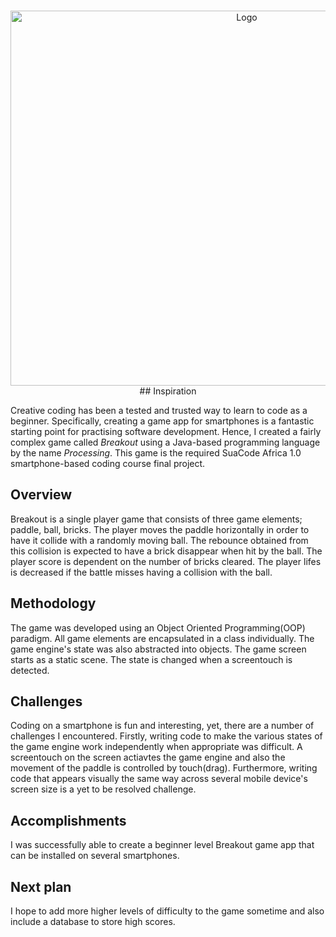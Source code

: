 <br />
<p align="center">
  <a href="https://github.com/KutuDev/Suacode-APDE-world/tree/master/myPDEworld/OOPBreakout">
    <img src="breakout.gif" alt="Logo" width="740" height="600">
  </a

<br />
## Inspiration

Creative coding has been a tested and trusted way to learn to code as a beginner. Specifically, creating a game app for smartphones is a fantastic starting point for practising software development. Hence, I created a fairly complex game called *Breakout* using a Java-based programming language by the name *Processing*. This game is the required SuaCode Africa 1.0 smartphone-based coding course final project.

## Overview

Breakout is a single player game that consists of three game elements; paddle, ball, bricks. The player moves the paddle horizontally in order to have it collide with a randomly moving ball. The rebounce obtained from this collision is expected to have a brick disappear when hit by the ball. The player score is dependent on the number of bricks cleared. The player lifes is decreased if the battle misses having a collision with the ball.

## Methodology

The game was developed using an Object Oriented Programming(OOP) paradigm. All game elements are encapsulated in a class individually. The game engine's state was also abstracted into objects. The game screen starts as a static scene. The state is changed when a screentouch is detected.

## Challenges
Coding on a smartphone is fun and interesting, yet, there are a number of challenges I encountered. Firstly, writing code to make the various states of the game engine work independently when appropriate was difficult. A screentouch on the screen actiavtes the game engine and also the movement of the paddle is controlled by touch(drag). Furthermore, writing code that appears visually the same way across several mobile device's screen size is a yet to be resolved challenge.

## Accomplishments
I was successfully able to create a beginner level Breakout game app that can be installed on several smartphones.

## Next plan
I hope to add more higher levels of difficulty to the game sometime and also include a database to store high scores.
